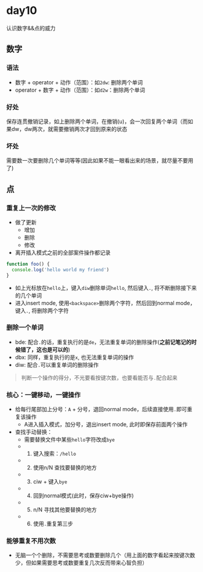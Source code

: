 # day10

认识数字&&点的威力

## 数字

### 语法

- 数字 + operator + 动作（范围）：如`2dw`: 删除两个单词
- operator + 数字 + 动作（范围）：如`d2w`：删除两个单词

### 好处

保存连贯撤销记录，如上删除两个单词，在撤销(u)，会一次回复两个单词（而如果dw，dw两次，就需要撤销两次才回到原来的状态

### 坏处

需要数一次要删除几个单词等等(因此如果不能一眼看出来的场景，就尽量不要用了)

## 点

### 重复上一次的修改

- 做了更新
  - 增加
  - 删除
  - 修改
- 离开插入模式之前的全部案件操作都记录

```js
function foo() {
  console.log('hello world my friend')
}
```

- 如上光标放在`hello`上，键入`diw`删除单词`hello`, 然后键入`.`, 将不断删除接下来的几个单词
- 进入insert mode, 使用`<backspace>`删除两个字符，然后回到normal mode，键入`.`, 将删除两个字符

### 删除一个单词

- bde: 配合`.`的话，重复执行的是`de`，无法重复单词的删除操作(**之前记笔记的时候错了，这也是可以的**)
- dbx: 同样，重复执行的是`x`, 也无法重复单词的操作
- diw: 配合`.`可以重复单词的删除操作

> 判断一个操作的得分，不光要看按键次数，也要看能否与`.`配合起来

### 核心：一键移动，一键操作

- 给每行尾部加上分号：`A` + 分号，退回normal mode，后续直接使用`.`即可重复该操作
  - A进入插入模式，加分号，退出insert mode, 此时即保存前面两个操作
- 查找手动替换：
  - 需要替换文件中某些`hello`字符改成`bye`
  - 1. 键入搜索：`/hello`
  - 2. 使用n/N 查找要替换的地方
  - 3. ciw + 键入`bye`
  - 4. 回到normal模式(此时，保存ciw+bye操作)
  - 5. n/N 寻找其他要替换的地方
  - 6. 使用`.`重复第三步

### 能够重复不用次数

- 无脑一个个删除，不需要思考或数要删除几个（用上面的数字看起来按键次数少，但如果需要思考或数要重复几次反而带来心智负担）